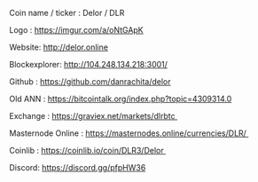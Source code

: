 Coin name / ticker : Delor / DLR

Logo : https://imgur.com/a/oNtGApK

Website: http://delor.online

Blockexplorer: http://104.248.134.218:3001/

Github : https://github.com/danrachita/delor

Old ANN : https://bitcointalk.org/index.php?topic=4309314.0

Exchange : https://graviex.net/markets/dlrbtc 

Masternode Online : https://masternodes.online/currencies/DLR/   


Coinlib : https://coinlib.io/coin/DLR3/Delor              
  
  
Discord: https://discord.gg/pfpHW36

